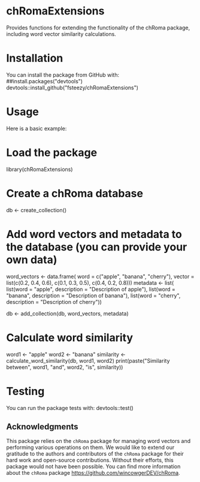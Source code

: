 # chRomaExtensions
Provides functions for extending the functionality of the chRoma package, including word vector similarity calculations. 

# Installation
You can install the package from GitHub with:
##install.packages("devtools")
devtools::install_github("fsteezy/chRomaExtensions")

# Usage
Here is a basic example:
# Load the package
library(chRomaExtensions)

# Create a chRoma database
db <- create_collection()

# Add word vectors and metadata to the database (you can provide your own data)
word_vectors <- data.frame(
  word = c("apple", "banana", "cherry"),
  vector = list(c(0.2, 0.4, 0.6), c(0.1, 0.3, 0.5), c(0.4, 0.2, 0.8)))
metadata <- list(
  list(word = "apple", description = "Description of apple"),
  list(word = "banana", description = "Description of banana"),
  list(word = "cherry", description = "Description of cherry"))

db <- add_collection(db, word_vectors, metadata)

# Calculate word similarity
word1 <- "apple"
word2 <- "banana"
similarity <- calculate_word_similarity(db, word1, word2)
print(paste("Similarity between", word1, "and", word2, "is", similarity))

# Testing
You can run the package tests with:
devtools::test()

## Acknowledgments
This package relies on the `chRoma` package for managing word vectors and performing various operations on them. We would like to extend our gratitude to the authors and contributors of the `chRoma` package for their hard work and open-source contributions. Without their efforts, this package would not have been possible. You can find more information about the `chRoma` package https://github.com/wincowgerDEV/chRoma.
